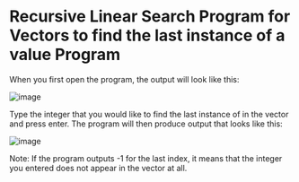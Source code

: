 # Recursive Linear Search Program for Vectors to find the last instance of a value Program

When you first open the program, the output will look like this:

![image](https://github.com/user-attachments/assets/adc910fb-b076-492a-ae1b-b84cbac66066)

Type the integer that you would like to find the last instance of in the vector and press enter. The program will then produce output that looks like this:

![image](https://github.com/user-attachments/assets/38624182-a77a-44fd-a87f-d1afe938f05e)

Note: If the program outputs -1 for the last index, it means that the integer you entered does not appear in the vector at all.
